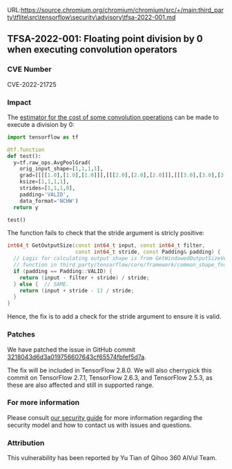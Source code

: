 URL:https://source.chromium.org/chromium/chromium/src/+/main:third_party\tflite\src\tensorflow\security\advisory\tfsa-2022-001.md
## TFSA-2022-001: Floating point division by 0 when executing convolution operators

### CVE Number
CVE-2022-21725

### Impact
The [estimator for the cost of some convolution operations](https://github.com/tensorflow/tensorflow/blob/ffa202a17ab7a4a10182b746d230ea66f021fe16/tensorflow/core/grappler/costs/op_level_cost_estimator.cc#L189-L198) can be made to execute a division by 0:

```python
import tensorflow as tf

@tf.function
def test():
  y=tf.raw_ops.AvgPoolGrad(
    orig_input_shape=[1,1,1,1],
    grad=[[[[1.0],[1.0],[1.0]]],[[[2.0],[2.0],[2.0]]],[[[3.0],[3.0],[3.0]]]],
    ksize=[1,1,1,1],
    strides=[1,1,1,0],
    padding='VALID',
    data_format='NCHW')
  return y

test()
```

The function fails to check that the stride argument is stricly positive:

```cc
int64_t GetOutputSize(const int64_t input, const int64_t filter,
                      const int64_t stride, const Padding& padding) {
  // Logic for calculating output shape is from GetWindowedOutputSizeVerbose()
  // function in third_party/tensorflow/core/framework/common_shape_fns.cc.
  if (padding == Padding::VALID) {
    return (input - filter + stride) / stride;
  } else {  // SAME.
    return (input + stride - 1) / stride;
  }
}
```

Hence, the fix is to add a check for the stride argument to ensure it is valid.

### Patches
We have patched the issue in GitHub commit [3218043d6d3a019756607643cf65574fbfef5d7a](https://github.com/tensorflow/tensorflow/commit/3218043d6d3a019756607643cf65574fbfef5d7a).

The fix will be included in TensorFlow 2.8.0. We will also cherrypick this commit on TensorFlow 2.7.1, TensorFlow 2.6.3, and TensorFlow 2.5.3, as these are also affected and still in supported range.

### For more information
Please consult [our security guide](https://github.com/tensorflow/tensorflow/blob/master/SECURITY.md) for more information regarding the security model and how to contact us with issues and questions.

### Attribution
This vulnerability has been reported by Yu Tian of Qihoo 360 AIVul Team.
